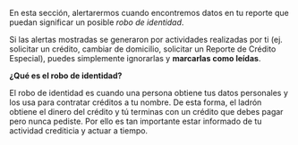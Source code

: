 En esta sección, alertarermos cuando encontremos datos en tu reporte que puedan significar un posible *robo de identidad*.

Si las alertas mostradas se generaron por actividades realizadas por ti (ej. solicitar un crédito, cambiar de domicilio, solicitar un Reporte de Crédito Especial), puedes simplemente ignorarlas y **marcarlas como leídas**.

**¿Qué es el robo de identidad?**

El robo de identidad es cuando una persona obtiene tus datos personales y los usa para contratar créditos a tu nombre. De esta forma, el ladrón obtiene el dinero del crédito y tú terminas con un crédito que debes pagar pero nunca pediste. Por ello es tan importante estar informado de tu actividad crediticia y actuar a tiempo.
